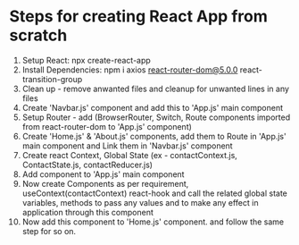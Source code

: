 # Steps for creating React App from scratch

1. Setup React: npx create-react-app 
2. Install Dependencies: npm i axios react-router-dom@5.0.0 react-transition-group
3. Clean up - remove anwanted files and cleanup for unwanted lines in any files
4. Create 'Navbar.js' component and add this to 'App.js' main component
5. Setup Router - add (BrowserRouter, Switch, Route components imported from react-router-dom to 'App.js' component)
6. Create 'Home.js' & 'About.js' components, add them to Route in 'App.js' main component and Link them in 'Navbar.js' component
7. Create react Context, Global State (ex - contactContext.js, ContactState.js, contactReducer.js)
8. Add <ContactState> component to 'App.js' main component
9. Now create Components as per requirement, useContext(contactContext) react-hook and call the related global state variables, methods to pass any values and to make any effect in application through this component
10. Now add this component to 'Home.js' component. and follow the same step for so on.
